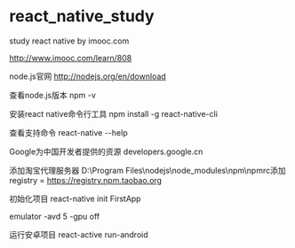 # react_native_study
study react native by imooc.com

http://www.imooc.com/learn/808

node.js官网
http://nodejs.org/en/download

查看node.js版本
npm -v

安装react native命令行工具
npm install -g react-native-cli

查看支持命令
react-native --help

Google为中国开发者提供的资源
developers.google.cn

添加淘宝代理服务器
D:\Program Files\nodejs\node_modules\npm\npmrc添加
registry = https://registry.npm.taobao.org

初始化项目
react-native init FirstApp

emulator -avd 5 -gpu off

运行安卓项目
react-active run-android